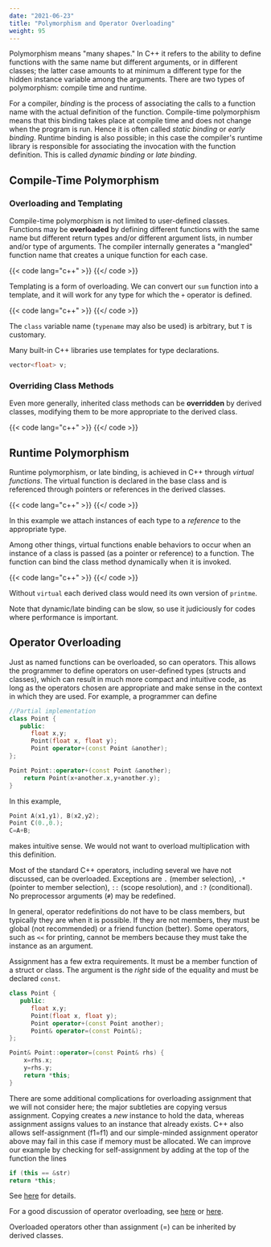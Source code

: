 ```yaml
---
date: "2021-06-23"
title: "Polymorphism and Operator Overloading"
weight: 95
---
```


Polymorphism means "many shapes."  In C++ it refers to the ability to define functions with the same name but different arguments, or in different classes; the latter case amounts to at minimum a different type for the hidden instance variable among the arguments.  There are two types of polymorphism: compile time and runtime.

For a compiler, _binding_ is the process of associating the calls to a function name with the actual definition of the function.  Compile-time polymorphism means that this binding takes place at compile time and does not change when the program is run.  Hence it is often called _static binding_ or _early binding_.  Runtime binding is also possible; in this case the compiler's runtime library is responsible for associating the invocation with the function definition.  This is called _dynamic binding_ or _late binding_. 

## Compile-Time Polymorphism

### Overloading and Templating

Compile-time polymorphism is not limited to user-defined classes.  Functions may be **overloaded** by defining different functions with the same name but different return types and/or different argument lists, in number and/or type of arguments.  The compiler internally generates a "mangled" function name that creates a unique function for each case.

{{< code lang="c++" >}}
[](code/overload.cxx)
{{</ code >}}

Templating is a form of overloading.  We can convert our `sum` function into a template, and it will work for any type for which the `+` operator is defined.

{{< code lang="c++" >}}
[](code/sum_template.cxx)
{{</ code >}}

The `class` variable name (`typename` may also be used) is arbitrary, but `T` is customary.

Many built-in C++ libraries use templates for type declarations.
```c++
vector<float> v;
```

### Overriding Class Methods

Even more generally, inherited class methods can be **overridden** by derived classes, modifying them to be more appropriate to the derived class. 

{{< code lang="c++" >}}
[](code/override.cxx)
{{</ code >}}

## Runtime Polymorphism

Runtime polymorphism, or late binding, is achieved in C++ through _virtual functions_.  The virtual function is declared in the base class and is referenced through pointers or references in the derived classes.

{{< code lang="c++" >}}
[](code/virtual.cxx)
{{</ code >}}

In this example we attach instances of each type to a _reference_ to the appropriate type.

Among other things, virtual functions enable behaviors to occur when an instance of a class is passed (as a pointer or reference) to a function.  The function can bind the class method dynamically when it is invoked.

{{< code lang="c++" >}}
[](code/late_binding.cxx)
{{</ code >}}

Without `virtual` each derived class would need its own version of `printme`.

Note that dynamic/late binding can be slow, so use it judiciously for codes where performance is important.

## Operator Overloading

Just as named functions can be overloaded, so can operators.  This allows the programmer to define operators on user-defined types (structs and classes), which can result in much more compact and intuitive code, as long as the operators chosen are appropriate and make sense in the context in which they are used.  For example, a programmer can define
```c++
//Partial implementation
class Point {
   public:
      float x,y;
      Point(float x, float y);
      Point operator+(const Point &another);
};

Point Point::operator+(const Point &another);
    return Point(x+another.x,y+another.y);
}
```
In this example,
```c++
Point A(x1,y1), B(x2,y2); 
Point C(0.,0.);
C=A+B;
```
makes intuitive sense.  We would not want to overload multiplication with this definition.

Most of the standard C++ operators, including several we have not discussed, can be overloaded. Exceptions are `.` (member selection), `.*` (pointer to member selection), `::` (scope resolution), and `:?` (conditional).  No preprocessor arguments (`#`) may be redefined.

In general, operator redefinitions do not have to be class members, but typically they are when it is possible.  If they are not members, they must be global (not recommended) or a friend function (better).  Some operators, such as `<<` for printing, cannot be members because they must take the instance as an argument.

Assignment has a few extra requirements.  It must be a member function of a struct or class.  The argument is the _right_ side of the equality and must be declared `const`.  
```c++
class Point {
   public:
      float x,y;
      Point(float x, float y);
      Point operator+(const Point another);
      Point& operator=(const Point&);
};

Point& Point::operator=(const Point& rhs) {
    x=rhs.x;
    y=rhs.y;
    return *this;
}
```
There are some additional complications for overloading assignment that we will not consider here; the major subtleties are copying versus assignment.  Copying creates a _new_ instance to hold the data, whereas assignment assigns values to an instance that already exists. C++ also allows self-assignment (f1=f1) and our simple-minded assignment operator above may fail in this case if memory must be allocated.  We can improve our example by checking for self-assignment 
by adding at the top of the function the lines
```c++
if (this == &str)
return *this;
```
See [here](https://www.learncpp.com/cpp-tutorial/overloading-the-assignment-operator/) for details.

For a good discussion of operator overloading, see [here](https://docs.microsoft.com/en-us/cpp/cpp/operator-overloading?view=msvc-160) or [here](https://en.cppreference.com/w/cpp/language/operators).  

Overloaded operators other than assignment (=) can be inherited by derived classes.

